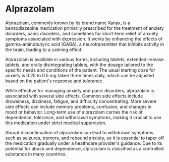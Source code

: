 <!--
source: gpt-40
brands: Xanax
tags: anti-anxiety-medications
-->

# Alprazolam

Alprazolam, commonly known by its brand name Xanax, is a benzodiazepine medication primarily prescribed for the treatment of anxiety disorders, panic disorders, and sometimes for short-term relief of anxiety symptoms associated with depression. It works by enhancing the effects of gamma-aminobutyric acid (GABA), a neurotransmitter that inhibits activity in the brain, leading to a calming effect.

Alprazolam is available in various forms, including tablets, extended-release tablets, and orally disintegrating tablets, with the dosage tailored to the specific needs and conditions of the patient. The usual starting dose for anxiety is 0.25 to 0.5 mg taken three times daily, which can be adjusted based on the patient's response and tolerance.

While effective for managing anxiety and panic disorders, alprazolam is associated with several side effects. Common side effects include drowsiness, dizziness, fatigue, and difficulty concentrating. More severe side effects can include memory problems, confusion, and changes in mood or behavior. Long-term use of alprazolam carries the risk of dependence, tolerance, and withdrawal symptoms, making it crucial to use this medication under strict medical supervision.

Abrupt discontinuation of alprazolam can lead to withdrawal symptoms such as seizures, tremors, and rebound anxiety, so it is essential to taper off the medication gradually under a healthcare provider's guidance. Due to its potential for abuse and dependence, alprazolam is classified as a controlled substance in many countries.
